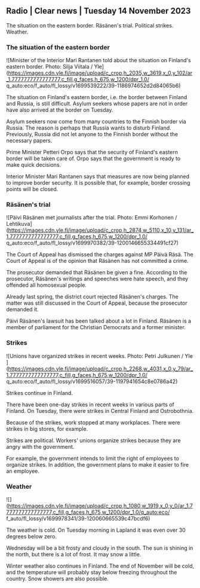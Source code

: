## Radio \| Clear news \| Tuesday 14 November 2023

The situation on the eastern border. Räsänen's trial. Political strikes. Weather.

### The situation of the eastern border

![Minister of the Interior Mari Rantanen told about the situation on Finland's eastern border. Photo: Silja Viitala / Yle](https://images.cdn.yle.fi/image/upload/c_crop,h_2035,w_3619,x_0,y_102/ar_1.7777777777777777,c_fill,g_faces,h_675,w_1200/dpr_1.0/ q_auto:eco/f_auto/fl_lossy/v1699539222/39-1186974652d2d84065b6)

The situation on Finland's eastern border, i.e. the border between Finland and Russia, is still difficult. Asylum seekers whose papers are not in order have also arrived at the border on Tuesday.

Asylum seekers now come from many countries to the Finnish border via Russia. The reason is perhaps that Russia wants to disturb Finland. Previously, Russia did not let anyone to the Finnish border without the necessary papers.

Prime Minister Petteri Orpo says that the security of Finland's eastern border will be taken care of. Orpo says that the government is ready to make quick decisions.

Interior Minister Mari Rantanen says that measures are now being planned to improve border security. It is possible that, for example, border crossing points will be closed.

### Räsänen's trial

![Päivi Räsänen met journalists after the trial. Photo: Emmi Korhonen / Lehtikuva](https://images.cdn.yle.fi/image/upload/c_crop,h_2874,w_5110,x_10,y_131/ar_1.7777777777777777,c_fill,g_faces,h_675,w_1200/dpr_1.0/ q_auto:eco/f_auto/fl_lossy/v1699970382/39-1200146655334491cf27)

The Court of Appeal has dismissed the charges against MP Päivä Räsä. The Court of Appeal is of the opinion that Räsänen has not committed a crime.

The prosecutor demanded that Räsänen be given a fine. According to the prosecutor, Räsänen's writings and speeches were hate speech, and they offended all homosexual people.

Already last spring, the district court rejected Räsänen's charges. The matter was still discussed in the Court of Appeal, because the prosecutor demanded it.

Päivi Räsänen's lawsuit has been talked about a lot in Finland. Räsänen is a member of parliament for the Christian Democrats and a former minister.

### Strikes

![Unions have organized strikes in recent weeks. Photo: Petri Julkunen / Yle ](https://images.cdn.yle.fi/image/upload/c_crop,h_2268,w_4031,x_0,y_79/ar_1.7777777777777777,c_fill,g_faces,h_675,w_1200/dpr_1.0/ q_auto:eco/f_auto/fl_lossy/v1699516057/39-1197941654c8e0786a42)

Strikes continue in Finland.

There have been one-day strikes in recent weeks in various parts of Finland. On Tuesday, there were strikes in Central Finland and Ostrobothnia.

Because of the strikes, work stopped at many workplaces. There were strikes in big stores, for example.

Strikes are political. Workers' unions organize strikes because they are angry with the government.

For example, the government intends to limit the right of employees to organize strikes. In addition, the government plans to make it easier to fire an employee.

### Weather

![](https://images.cdn.yle.fi/image/upload/c_crop,h_1080,w_1919,x_0,y_0/ar_1.7777777777777777,c_fill,g_faces,h_675,w_1200/dpr_1.0/q_auto:eco/ f_auto/fl_lossy/v1699978341/39-120060665539c47bcdf6)

The weather is cold. On Tuesday morning in Lapland it was even over 30 degrees below zero.

Wednesday will be a bit frosty and cloudy in the south. The sun is shining in the north, but there is a lot of frost. It may snow a little.

Winter weather also continues in Finland. The end of November will be cold, and the temperature will probably stay below freezing throughout the country. Snow showers are also possible.
